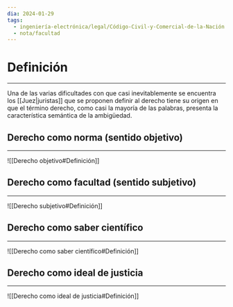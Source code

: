 ```yaml
---
dia: 2024-01-29
tags:
  - ingeniería-electrónica/legal/Código-Civil-y-Comercial-de-la-Nación
  - nota/facultad
---
```

# Definición
---
Una de las varias dificultades con que casi inevitablemente se encuentra los [[Juez|juristas]] que se proponen definir al derecho tiene su origen en que el término derecho, como casi la mayoría de las palabras, presenta la característica semántica de la ambigüedad.

## Derecho como norma (sentido objetivo)
---
![[Derecho objetivo#Definición]]

## Derecho como facultad (sentido subjetivo)
---
![[Derecho subjetivo#Definición]]

## Derecho como saber científico
---
![[Derecho como saber científico#Definición]]

## Derecho como ideal de justicia
---
![[Derecho como ideal de justicia#Definición]]
